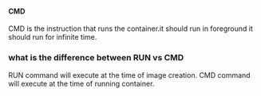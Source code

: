 #### CMD ####

CMD is the instruction that runs the container.it should run in foreground it should run for infinite time.

### what is the difference between RUN vs CMD 
RUN command will execute at the time of image creation.
CMD command will execute at the time of running container.